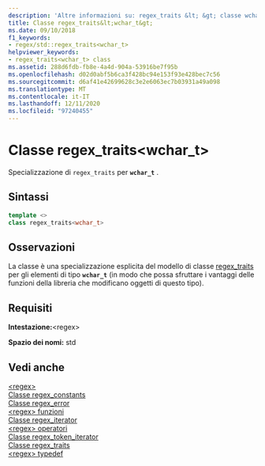 ```yaml
---
description: 'Altre informazioni su: regex_traits &lt; &gt; classe wchar_t'
title: Classe regex_traits&lt;wchar_t&gt;
ms.date: 09/10/2018
f1_keywords:
- regex/std::regex_traits<wchar_t>
helpviewer_keywords:
- regex_traits<wchar_t> class
ms.assetid: 288d6fdb-fb8e-4a4d-904a-53916be7f95b
ms.openlocfilehash: d02d0abf5b6ca3f428bc94e153f93e428bec7c56
ms.sourcegitcommit: d6af41e42699628c3e2e6063ec7b03931a49a098
ms.translationtype: MT
ms.contentlocale: it-IT
ms.lasthandoff: 12/11/2020
ms.locfileid: "97240455"
---
```

# <a name="regex_traitsltwchar_tgt-class"></a>Classe regex_traits&lt;wchar_t&gt;

Specializzazione di `regex_traits` per **`wchar_t`** .

## <a name="syntax"></a>Sintassi

```cpp
template <>
class regex_traits<wchar_t>
```

## <a name="remarks"></a>Osservazioni

La classe è una specializzazione esplicita del modello di classe [regex_traits](../standard-library/regex-traits-class.md) per gli elementi di tipo **`wchar_t`** (in modo che possa sfruttare i vantaggi delle funzioni della libreria che modificano oggetti di questo tipo).

## <a name="requirements"></a>Requisiti

**Intestazione:**\<regex>

**Spazio dei nomi:** std

## <a name="see-also"></a>Vedi anche

[\<regex>](../standard-library/regex.md)\
[Classe regex_constants](../standard-library/regex-constants-class.md)\
[Classe regex_error](../standard-library/regex-error-class.md)\
[\<regex> funzioni](../standard-library/regex-functions.md)\
[Classe regex_iterator](../standard-library/regex-iterator-class.md)\
[\<regex> operatori](../standard-library/regex-operators.md)\
[Classe regex_token_iterator](../standard-library/regex-token-iterator-class.md)\
[Classe regex_traits](../standard-library/regex-traits-class.md)\
[\<regex> typedef](../standard-library/regex-typedefs.md)
